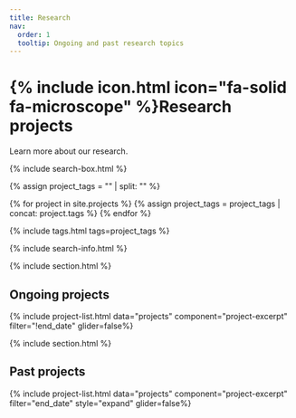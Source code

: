 ```yaml
---
title: Research
nav:
  order: 1
  tooltip: Ongoing and past research topics
---
```


# {% include icon.html icon="fa-solid fa-microscope" %}Research projects

Learn more about our research.

{% include search-box.html %}

{% assign project_tags = "" | split: "" %}

{% for project in site.projects %}
  {% assign project_tags = project_tags | concat: project.tags %}
{% endfor %}

{% include tags.html tags=project_tags %}

{% include search-info.html %}

{% include section.html %}

## Ongoing projects

{% include project-list.html data="projects" component="project-excerpt" filter="!end_date" glider=false%}

{% include section.html %}

## Past projects

{% include project-list.html data="projects" component="project-excerpt" filter="end_date" style="expand" glider=false%}